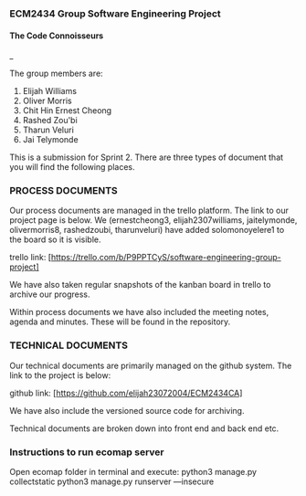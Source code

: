 ### ECM2434 Group Software Engineering Project

#### The Code Connoisseurs
_

The group members are:

1. Elijah Williams
2. Oliver Morris
3. Chit Hin Ernest Cheong
4. Rashed Zou'bi
5. Tharun Veluri
6. Jai Telymonde

This is a submission for Sprint 2. There are three types of document that you will find the following places.

### PROCESS DOCUMENTS
Our process documents are managed in the trello platform. The link to our project page is below. We (ernestcheong3, elijah2307williams, jaitelymonde, olivermorris8, rashedzoubi, tharunveluri) have added solomonoyelere1 to the board so it is visible.

trello link: [https://trello.com/b/P9PPTCyS/software-engineering-group-project]

We have also taken regular snapshots of the kanban board in trello to archive our progress.

Within process documents we have also included the meeting notes, agenda and minutes. These will be found in the repository.

### TECHNICAL DOCUMENTS
Our technical documents are primarily managed on the github system. The link to the project is below: 

github link: [https://github.com/elijah23072004/ECM2434CA]

We have also include the versioned source code for archiving. 

Technical documents are broken down into front end and back end etc.

### Instructions to run ecomap server
Open ecomap folder in terminal and execute:
python3 manage.py collectstatic
python3 manage.py runserver —insecure
